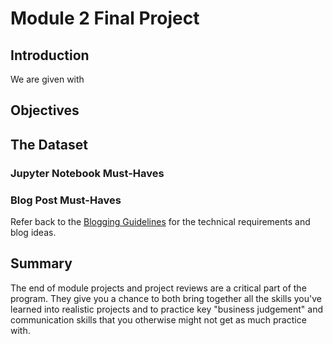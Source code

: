 
# Module 2 Final Project


## Introduction

We are given with 

## Objectives



## The Dataset


### Jupyter Notebook Must-Haves


### Blog Post Must-Haves

Refer back to the [Blogging Guidelines](https://github.com/learn-co-curriculum/dsc-welcome-blogging-v2-1) for the technical requirements and blog ideas.




## Summary

The end of module projects and project reviews are a critical part of the program. They give you a chance to both bring together all the skills you've learned into realistic projects and to practice key "business judgement" and communication skills that you otherwise might not get as much practice with.
